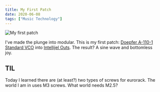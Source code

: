 ```yaml
---
title: My First Patch
date: 2020-06-08
tags: ["Music Technology"]
---
```


![My first patch](/images/my-first-patch.jpg)

I've made the plunge into modular.<!--x--> This is my first patch: [Doepfer A-110-1 Standard VCO](http://www.doepfer.de/home_e.htm) into [Intellijel Outs](https://intellijel.com/shop/eurorack/outs/). The result? A sine wave and bottomless joy.

## TIL

Today I learned there are (at least?) two types of screws for eurorack. The world I am in uses M3 screws. What world needs M2.5?

